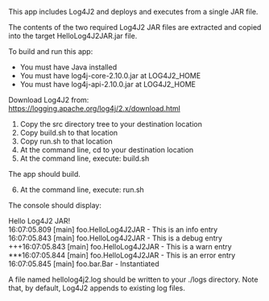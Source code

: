 This app includes Log4J2 and deploys and executes from a single JAR file.

The contents of the two required Log4J2 JAR files are extracted and copied into the target HelloLog4J2JAR.jar file.

To build and run this app:

- You must have Java installed
- You must have log4j-core-2.10.0.jar at LOG4J2_HOME
- You must have log4j-api-2.10.0.jar  at LOG4J2_HOME

Download Log4J2 from: https://logging.apache.org/log4j/2.x/download.html

1. Copy the src directory tree to your destination location
2. Copy build.sh to that location
3. Copy run.sh to that location
4. At the command line, cd to your destination location
5. At the command line, execute: build.sh

The app should build.

6. At the command line, execute: run.sh

The console should display:

Hello Log4J2 JAR!  
16:07:05.809 [main] foo.HelloLog4J2JAR - This is an info entry  
16:07:05.843 [main] foo.HelloLog4J2JAR - This is a debug entry  
+++16:07:05.843 [main] foo.HelloLog4J2JAR - This is a warn entry  
***16:07:05.844 [main] foo.HelloLog4J2JAR - This is an error entry  
16:07:05.845 [main] foo.bar.Bar - Instantiated

A file named hellolog4j2.log should be written to your ./logs directory.
Note that, by default, Log4J2 appends to existing log files.
